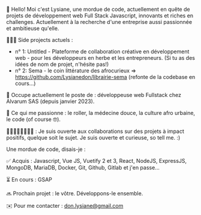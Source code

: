 👋 Hello! Moi c'est Lysiane, une mordue de code, actuellement en quête de projets de développement web Full Stack Javascript, innovants et riches en challenges. Actuellement à la recherche d'une entreprise aussi passionnée et ambitieuse qu'elle.

👩🏾‍💻 Side projects actuels : 
  - n° 1: Untitled - Plateforme de collaboration créative en développement web - pour les développeurs en herbe et les entrepreneurs. (Si tu as des idées de nom de projet, n'hésite pas!)
  - n° 2: Sema - le coin littérature des afrocurieux => https://github.com/Lysianedon/librairie-sema (refonte de la codebase en cours...)

💼 Occupe actuellement le poste de : développeuse web Fullstack chez Alvarum SAS (depuis janvier 2023).

🌱 Ce qui me passionne : le roller, la médecine douce, la culture afro urbaine, le code (of course 🤓).

🙋🏾‍♀️🙋🏼‍♂️💁🏼 : Je suis ouverte aux collaborations sur des projets à impact positifs, quelque soit le sujet. Je suis ouverte et curieuse, so tell me. :)

Une mordue de code, disais-je :

✅ Acquis : Javascript, Vue JS, Vuetify 2 et 3, React, NodeJS, ExpressJS, MongoDB, MariaDB, Docker, Git, Github, Gitlab et j'en passe...

⏳ En cours : GSAP

🔜 Prochain projet : le vôtre. Développons-le ensemble. 

✉️ Pour me contacter : don.lysiane@gmail.com
